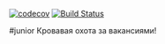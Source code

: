 [![codecov](https://codecov.io/gh/RInZ26/job4j_grabber/branch/master/graph/badge.svg)](https://codecov.io/gh/RInZ26/job4j_grabber)
[![Build Status](https://travis-ci.org/RInZ26/job4j_grabber.svg?branch=master)](https://travis-ci.org/RInZ26/job4j_grabber)

#junior
Кровавая охота за вакансиями!